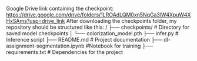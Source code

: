 Google Drive link containing the checkpoint: https://drive.google.com/drive/folders/1LROAdLQM0xn5NqGa3lW4XpuW4XHxSAms?usp=drive_link
After downloading the checkpoints folder, my repository should be structured like this:
<BKAI-IGH NeoPolyp Segmentation Assignment>/
├── checkpoints/            # Directory for saved model checkpoints
│   └── colorization_model.pth
├── infer.py                # Inference script
├── README.md               # Project documentation
├── dl-assignment-segmentation.ipynb #Notebook for training
├── requirements.txt        # Dependencies for the project

